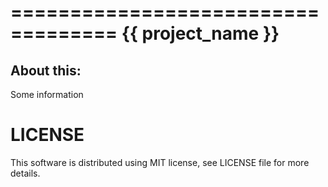 ===================================
{{ project_name }}
===================================

About this:
-----------------------------------

Some information


LICENSE
=============
This software is distributed using MIT license, see LICENSE file for more details.
